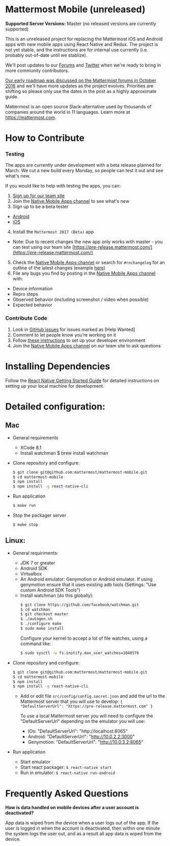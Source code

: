 # Mattermost Mobile (unreleased) 

**Supported Server Versions:** Master (no released versions are currently supported) 

This is an unreleased project for replacing the Mattermost iOS and Android apps with new mobile apps using React Native and Redux. The project is not yet stable, and the instructions are for internal use currently (i.e. probably out-of-date until we stablize). 

We'll post updates to our [Forums](http://forum.mattermost.org/) and [Twitter](https://twitter.com/mattermosthq) when we're ready to bring in more community contributors. 

[Our early roadmap was discussed on the Mattermost forums in October 2016](http://forum.mattermost.org/t/roadmap-for-next-generation-mobile-apps-in-react-native/2339) and we'll have more updates as the project evolves. Priorities are shifting so please only use the dates in the post as a highly approximate guide. 

Mattermost is an open source Slack-alternative used by thousands of companies around the world in 11 languages. Learn more at https://mattermost.com.

# How to Contribute

### Testing

The apps are currently under development with a beta release planned for March. We cut a new build every Monday, so people can test it out and see what's new.

If you would like to help with testing the apps, you can:

1. [Sign up for our team site](https://pre-release.mattermost.com/signup_user_complete/?id=f1924a8db44ff3bb41c96424cdc20676)
2. Join the [Native Mobile Apps channel](https://pre-release.mattermost.com/core/channels/native-mobile-apps) to see what's new
3. Sign up to be a beta tester
  - [Android](https://play.google.com/apps/testing/com.mattermost.react.native)
  - [iOS](https://mattermost-fastlane.herokuapp.com/)
4. Install the `Mattermost 2017 (Beta)` app
  - Note: Due to recent changes the new app only works with master - you can test using our team site [https://pre-release.mattermost.com/](https://pre-release.mattermost.com/)
5. Check the [Native Mobile Apps channel](https://pre-release.mattermost.com/core/channels/native-mobile-apps) or search for `#rnchangelog` for an outline of the latest changes (example [here](https://pre-release.mattermost.com/core/pl/tepdema9yirupdzjjamxk6wj3c))
5. File any bugs you find by posting in the [Native Mobile Apps channel](https://pre-release.mattermost.com/core/channels/native-mobile-apps) with:
  - Device information
  - Repro steps
  - Observed behavior (including screenshot / video when possible)
  - Expected behavior

### Contribute Code 

1. Look in [GitHub issues](https://github.com/mattermost/mattermost-mobile/issues) for issues marked as [Help Wanted]
2. Comment to let people know you’re working on it
3. Follow [these instructions](https://docs.mattermost.com/developer/mobile-developer-setup.html) to set up your developer environment
4. Join the [Native Mobile Apps channel](https://pre-release.mattermost.com/core/channels/native-mobile-apps) on our team site to ask questions

# Installing Dependencies
Follow the [React Native Getting Started Guide](https://facebook.github.io/react-native/docs/getting-started.html) for detailed instructions on setting up your local machine for development.

# Detailed configuration:

## Mac

- General requirements

    - XCode 8.1
    - Install watchman
        $ brew install watchman

- Clone repository and configure:
    ```bash
    $ git clone git@github.com:mattermost/mattermost-mobile.git
    $ cd mattermost-mobile
    $ npm install
    $ npm install -g react-native-cli
    ```

- Run application
    ```bash
    $ make run
    ```

- Stop the packager server
    ```bash
    $ make stop
    ```
## Linux:

- General requiriments:

  - JDK 7 or greater
  - Android SDK
  - Virtualbox
  - An Android emulator: Genymotion or Android emulator. If using genymotion ensure that it uses existing adb tools (Settings: "Use custom Android SDK Tools")
  - Install watchman (do this globally):
      ```bash
      $ git clone https://github.com/facebook/watchman.git
      $ cd watchman
      $ git checkout master
      $ ./autogen.sh
      $ ./configure make
      $ sudo make install
      ```
      Configure your kernel to accept a lot of file watches, using a command like:
      ```bash
      $ sudo sysctl -w fs.inotify.max_user_watches=1048576
      ```

- Clone repository and configure:
    ```bash
    $ git clone git@github.com:mattermost/mattermost-mobile.git
    $ cd mattermost-mobile
    $ npm install
    $ npm install -g react-native-cli
    ```

  - Add or edit file `src/config/config.secret.json` and add the url to the Mattermost server that you will use to develop:
    `{
       "DefaultServerUrl": "https://pre-release.mattermost.com"
    }`

    To use a local Mattermost server you will need to configure the "DefaultServerUrl" depending on the emulator you will use:
      * IOs:        "DefaultServerUrl": "http://localhost:8065"
      * Android:    "DefaultServerUrl": "http://10.0.2.2:3000"
      * Genymotion: "DefaultServerUrl": "http://10.0.3.2:8065"

- Run application
  - Start emulator
  - Start react packager: `$ react-native start`
  - Run in emulator: `$ react-native run-android`

# Frequently Asked Questions

**How is data handled on mobile devices after a user account is deactivated?**

App data is wiped from the device when a user logs out of the app. If the user is logged in when the account is deactivated, then within one minute the system logs the user out, and as a result all app data is wiped from the device.
